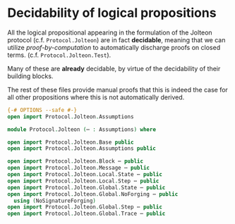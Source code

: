 # Decidability of logical propositions

All the logical propositional appearing in the formulation
of the Jolteon protocol (c.f. `Protocol.Jolteon`) are in fact **decidable**,
meaning that we can utilize *proof-by-computation* to automatically discharge
proofs on closed terms. (c.f. `Protocol.Jolteon.Test`).

Many of these are **already** decidable, by virtue of the decidability of their
building blocks.

The rest of these files provide manual proofs that this is indeed the case
for all other propositions where this is not automatically derived.

```agda
{-# OPTIONS --safe #-}
open import Protocol.Jolteon.Assumptions

module Protocol.Jolteon (⋯ : Assumptions) where

open import Protocol.Jolteon.Base public
open import Protocol.Jolteon.Assumptions public

open import Protocol.Jolteon.Block ⋯ public
open import Protocol.Jolteon.Message ⋯ public
open import Protocol.Jolteon.Local.State ⋯ public
open import Protocol.Jolteon.Local.Step ⋯ public
open import Protocol.Jolteon.Global.State ⋯ public
open import Protocol.Jolteon.Global.NoForging ⋯ public
  using (NoSignatureForging)
open import Protocol.Jolteon.Global.Step ⋯ public
open import Protocol.Jolteon.Global.Trace ⋯ public
```

